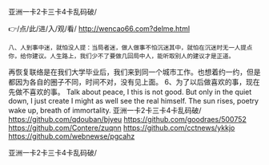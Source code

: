 
亚洲一卡2卡三卡4卡乱码破/




👉/点/此/进/入/观/看/ http://wencao66.com?delme.html




	八、人到事中迷，就怕没人提：当局者迷，做人做事不怕沉迷其中，就怕在沉迷时无一人提点你，给你建议。人生路上，我们少不了要做几回局中人，能听取别人的建议才是正道。
再恢复联络是在我们大学毕业后，我们来到同一个城市工作。也想着约一约，但是都因为各自的圈子不同，时间不对，没有见上面。
	6、为了以后做喜欢的事，现在先做不喜欢的事。
Talk about peace, I this is not good.
But only in the quiet down, I just create I might as well see the real himself.
The sun rises, poetry wake up, breath of immortality.
亚洲一卡2卡三卡4卡乱码破/ https://github.com/qdouban/bjyeu
https://github.com/goodraes/500752
https://github.com/Contere/zuqnn
https://github.com/cctnews/ykkjo
https://github.com/webnewse/pgcahz





亚洲一卡2卡三卡4卡乱码破/
